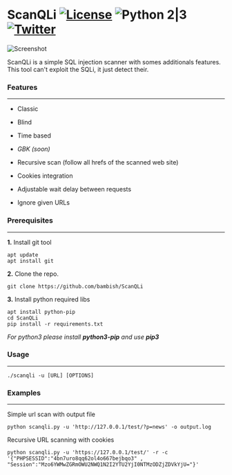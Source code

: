 # ScanQLi [![License](https://img.shields.io/badge/license-GPLv3-red.svg)](https://github.com/bambish/ScanQLi/LICENSE.md) ![Python 2|3](https://img.shields.io/badge/python-2|3-yellow.svg) [![Twitter](https://img.shields.io/badge/twitter-@bambishee-blue.svg)](https://twitter.com/bambishee)

![Screenshot](https://github.com/bambish/ScanQLi/blob/master/.screenshots/scanqli.jpg)

ScanQLi is a simple SQL injection scanner with somes additionals features. This tool can't exploit the SQLi, it just detect their.

### Features
----

* Classic
* Blind
* Time based
* _GBK (soon)_

* Recursive scan (follow all hrefs of the scanned web site)
* Cookies integration
* Adjustable wait delay between requests
* Ignore given URLs

### Prerequisites
----

**1.** Install git tool
```
apt update
apt install git
```

**2.** Clone the repo.
```
git clone https://github.com/bambish/ScanQLi
```

**3.** Install python required libs
```
apt install python-pip
cd ScanQLi
pip install -r requirements.txt
```
_For python3 please install **python3-pip** and use **pip3**_

### Usage
----

```
./scanqli -u [URL] [OPTIONS]
```

### Examples
----

Simple url scan with output file
```
python scanqli.py -u 'http://127.0.0.1/test/?p=news' -o output.log
```

Recursive URL scanning with cookies
```
python scanqli.py -u 'https://127.0.0.1/test/' -r -c '{"PHPSESSID":"4bn7uro8qq62ol4o667bejbqo3" , "Session":"Mzo6YWMwZGRmOWU2NWQ1N2I2YTU2YjI0NTMzODZjZDVkYjU="}'
```